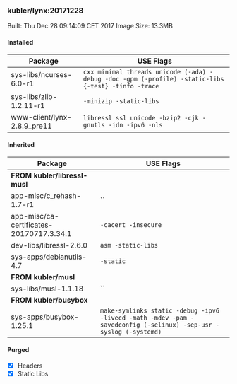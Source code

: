### kubler/lynx:20171228

Built: Thu Dec 28 09:14:09 CET 2017
Image Size: 13.3MB

#### Installed
Package | USE Flags
--------|----------
sys-libs/ncurses-6.0-r1 | `cxx minimal threads unicode (-ada) -debug -doc -gpm (-profile) -static-libs {-test} -tinfo -trace`
sys-libs/zlib-1.2.11-r1 | `-minizip -static-libs`
www-client/lynx-2.8.9_pre11 | `libressl ssl unicode -bzip2 -cjk -gnutls -idn -ipv6 -nls`
#### Inherited
Package | USE Flags
--------|----------
**FROM kubler/libressl-musl** |
app-misc/c_rehash-1.7-r1 | ``
app-misc/ca-certificates-20170717.3.34.1 | `-cacert -insecure`
dev-libs/libressl-2.6.0 | `asm -static-libs`
sys-apps/debianutils-4.7 | `-static`
**FROM kubler/musl** |
sys-libs/musl-1.1.18 | ``
**FROM kubler/busybox** |
sys-apps/busybox-1.25.1 | `make-symlinks static -debug -ipv6 -livecd -math -mdev -pam -savedconfig (-selinux) -sep-usr -syslog (-systemd)`
#### Purged
- [x] Headers
- [x] Static Libs
